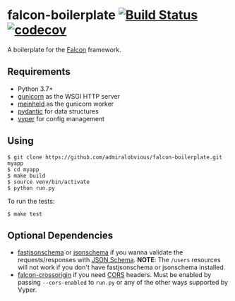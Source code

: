 # falcon-boilerplate [![Build Status](https://travis-ci.com/alexferl/falcon-boilerplate.svg?branch=master)](https://travis-ci.com/alexferl/falcon-boilerplate) [![codecov](https://codecov.io/gh/alexferl/falcon-boilerplate/branch/master/graph/badge.svg)](https://codecov.io/gh/alexferl/falcon-boilerplate)

A boilerplate for the [Falcon](https://github.com/falconry/falcon) framework.

## Requirements
- Python 3.7+
- [gunicorn](https://github.com/benoitc/gunicorn) as the WSGI HTTP server
- [meinheld](https://github.com/mopemope/meinheld) as the gunicorn worker
- [pydantic](https://github.com/samuelcolvin/pydantic) for data structures
- [vyper](https://github.com/admiralobvious/vyper) for config management

## Using

```
$ git clone https://github.com/admiralobvious/falcon-boilerplate.git myapp
$ cd myapp
$ make build
$ source venv/bin/activate
$ python run.py
```

To run the tests:

```
$ make test
```

## Optional Dependencies

- [fastjsonschema](https://github.com/horejsek/python-fastjsonschema) or 
[jsonschema](https://github.com/Julian/jsonschema) if you wanna validate the requests/responses with 
[JSON Schema](https://json-schema.org/). **NOTE**: The `/users` resources will not work if you don't have fastjsonschema or jsonschema installed.
- [falcon-crossorigin](https://github.com/admiralobvious/falcon-crossorigin) if you need 
[CORS](https://en.wikipedia.org/wiki/Cross-origin_resource_sharing) headers.
Must be enabled by passing `--cors-enabled` to `run.py` or any of the other ways supported by Vyper.

